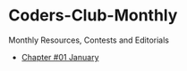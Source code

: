 # Coders-Club-Monthly
Monthly Resources, Contests and Editorials

- [Chapter #01 January](Chapter%2301-January/index.md)

